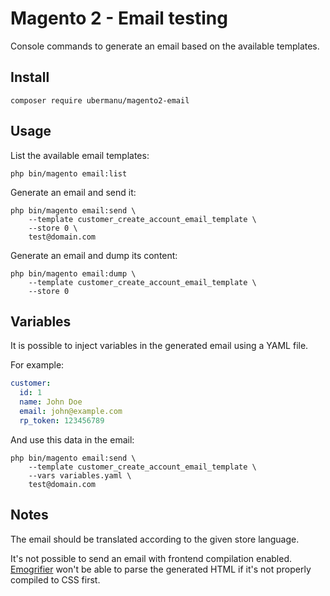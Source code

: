 # Magento 2 - Email testing

Console commands to generate an email based on the available templates.

## Install

    composer require ubermanu/magento2-email

## Usage

List the available email templates:

    php bin/magento email:list

Generate an email and send it:

    php bin/magento email:send \
        --template customer_create_account_email_template \
        --store 0 \
        test@domain.com

Generate an email and dump its content:

    php bin/magento email:dump \
        --template customer_create_account_email_template \
        --store 0

## Variables

It is possible to inject variables in the generated email using a YAML file.

For example:

```yaml
customer:
  id: 1
  name: John Doe
  email: john@example.com
  rp_token: 123456789
```

And use this data in the email:

    php bin/magento email:send \
        --template customer_create_account_email_template \
        --vars variables.yaml \
        test@domain.com

## Notes

The email should be translated according to the given store language.

It's not possible to send an email with frontend compilation enabled.<br>
[Emogrifier](https://github.com/MyIntervals/emogrifier) won't be able to parse the generated HTML if it's not properly compiled to CSS first.
